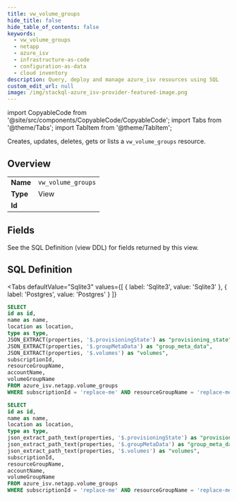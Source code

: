 ```yaml
--- 
title: vw_volume_groups
hide_title: false
hide_table_of_contents: false
keywords:
  - vw_volume_groups
  - netapp
  - azure_isv
  - infrastructure-as-code
  - configuration-as-data
  - cloud inventory
description: Query, deploy and manage azure_isv resources using SQL
custom_edit_url: null
image: /img/stackql-azure_isv-provider-featured-image.png
---
```


import CopyableCode from '@site/src/components/CopyableCode/CopyableCode';
import Tabs from '@theme/Tabs';
import TabItem from '@theme/TabItem';

Creates, updates, deletes, gets or lists a <code>vw_volume_groups</code> resource.

## Overview
<table><tbody>
<tr><td><b>Name</b></td><td><code>vw_volume_groups</code></td></tr>
<tr><td><b>Type</b></td><td>View</td></tr>
<tr><td><b>Id</b></td><td><CopyableCode code="azure_isv.netapp.vw_volume_groups" /></td></tr>
</tbody></table>

## Fields

See the SQL Definition (view DDL) for fields returned by this view.

## SQL Definition

<Tabs
defaultValue="Sqlite3"
values={[
{ label: 'Sqlite3', value: 'Sqlite3' },
{ label: 'Postgres', value: 'Postgres' }
]}
>
<TabItem value="Sqlite3">

```sql
SELECT
id as id,
name as name,
location as location,
type as type,
JSON_EXTRACT(properties, '$.provisioningState') as "provisioning_state",
JSON_EXTRACT(properties, '$.groupMetaData') as "group_meta_data",
JSON_EXTRACT(properties, '$.volumes') as "volumes",
subscriptionId,
resourceGroupName,
accountName,
volumeGroupName
FROM azure_isv.netapp.volume_groups
WHERE subscriptionId = 'replace-me' AND resourceGroupName = 'replace-me' AND accountName = 'replace-me';
```

</TabItem>
<TabItem value="Postgres">

```sql
SELECT
id as id,
name as name,
location as location,
type as type,
json_extract_path_text(properties, '$.provisioningState') as "provisioning_state",
json_extract_path_text(properties, '$.groupMetaData') as "group_meta_data",
json_extract_path_text(properties, '$.volumes') as "volumes",
subscriptionId,
resourceGroupName,
accountName,
volumeGroupName
FROM azure_isv.netapp.volume_groups
WHERE subscriptionId = 'replace-me' AND resourceGroupName = 'replace-me' AND accountName = 'replace-me';
```

</TabItem>
</Tabs>
